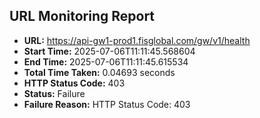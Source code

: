## URL Monitoring Report

- **URL:** https://api-gw1-prod1.fisglobal.com/gw/v1/health
- **Start Time:** 2025-07-06T11:11:45.568604
- **End Time:** 2025-07-06T11:11:45.615534
- **Total Time Taken:** 0.04693 seconds
- **HTTP Status Code:** 403
- **Status:** Failure
- **Failure Reason:** HTTP Status Code: 403
